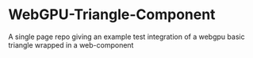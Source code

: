 # WebGPU-Triangle-Component
A single page repo giving an example test integration of a webgpu basic triangle wrapped in a web-component
